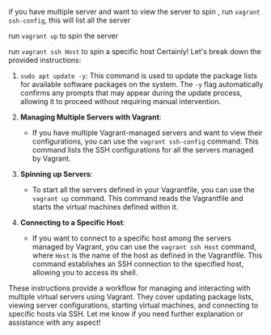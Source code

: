 if you have multiple server and want to view the server to spin , run `vagrant ssh-config`, this will list all the server

run `vagrant up` to spin the server

run `vagrant ssh Host` to spin a specific host
Certainly! Let's break down the provided instructions:

1. `sudo apt update -y`: This command is used to update the package lists for available software packages on the system. The `-y` flag automatically confirms any prompts that may appear during the update process, allowing it to proceed without requiring manual intervention.

2. **Managing Multiple Servers with Vagrant**:
   - If you have multiple Vagrant-managed servers and want to view their configurations, you can use the `vagrant ssh-config` command. This command lists the SSH configurations for all the servers managed by Vagrant.
3. **Spinning up Servers**:
   - To start all the servers defined in your Vagrantfile, you can use the `vagrant up` command. This command reads the Vagrantfile and starts the virtual machines defined within it.
4. **Connecting to a Specific Host**:
   - If you want to connect to a specific host among the servers managed by Vagrant, you can use the `vagrant ssh Host` command, where `Host` is the name of the host as defined in the Vagrantfile. This command establishes an SSH connection to the specified host, allowing you to access its shell.

These instructions provide a workflow for managing and interacting with multiple virtual servers using Vagrant. They cover updating package lists, viewing server configurations, starting virtual machines, and connecting to specific hosts via SSH. Let me know if you need further explanation or assistance with any aspect!
